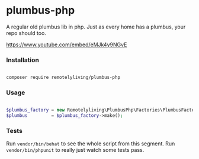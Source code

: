 # plumbus-php
A regular old plumbus lib in php. Just as every home has a plumbus, your repo should too.

https://www.youtube.com/embed/eMJk4y9NGvE

### Installation

```bash

composer require remotelyliving/plumbus-php
```

### Usage

```php

$plumbus_factory = new Remotelyliving\PlumbusPhp\Factories\PlumbusFactory();
$plumbus         = $plumbus_factory->make();
```

### Tests

Run `vendor/bin/behat` to see the whole script from this segment.
Run `vendor/bin/phpunit` to really just watch some tests pass.


